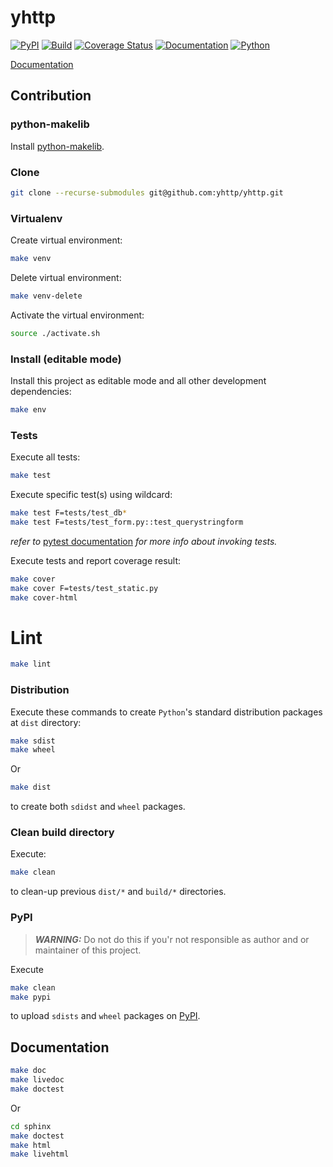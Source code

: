 # yhttp

[![PyPI](http://img.shields.io/pypi/v/yhttp.svg)](https://pypi.python.org/pypi/yhttp)
[![Build](https://github.com/yhttp/yhttp/actions/workflows/build.yml/badge.svg)](https://github.com/yhttp/yhttp/actions/workflows/build.yml)
[![Coverage Status](https://coveralls.io/repos/github/yhttp/yhttp/badge.svg?branch=master)](https://coveralls.io/github/yhttp/yhttp?branch=master)
[![Documentation](https://img.shields.io/badge/Documentation-almost%20done!-blue)](https://yhttp.github.io/yhttp)
[![Python](https://img.shields.io/badge/Python-%3E%3D3.10-blue)](https://python.org)

[Documentation](https://yhttp.github.io/yhttp)

## Contribution

### python-makelib
Install [python-makelib](https://github.com/pylover/python-makelib).

### Clone 
```bash
git clone --recurse-submodules git@github.com:yhttp/yhttp.git
```

### Virtualenv

Create virtual environment:
```bash
make venv
```

Delete virtual environment:
```bash
make venv-delete
```

Activate the virtual environment:
```bash
source ./activate.sh
```


### Install (editable mode)
Install this project as editable mode and all other development dependencies:
```bash
make env
```


### Tests
Execute all tests:
```bash
make test
```

Execute specific test(s) using wildcard:
```bash
make test F=tests/test_db*
make test F=tests/test_form.py::test_querystringform
```

*refer to* [pytest documentation](https://docs.pytest.org/en/7.1.x/how-to/usage.html#how-to-invoke-pytest)
*for more info about invoking tests.*

Execute tests and report coverage result:
```bash
make cover
make cover F=tests/test_static.py
make cover-html
```


# Lint
```bash
make lint
```


### Distribution
Execute these commands to create `Python`'s standard distribution packages
at `dist` directory:
```bash
make sdist
make wheel
```

Or 
```bash
make dist
```
to create both `sdidst` and `wheel` packages.


### Clean build directory
Execute: 
```bash
make clean
```
to clean-up previous `dist/*` and `build/*` directories.


### PyPI

> **_WARNING:_** Do not do this if you'r not responsible as author and 
> or maintainer of this project.

Execute
```bash
make clean
make pypi
```
to upload `sdists` and `wheel` packages on [PyPI](https://pypi.org).


## Documentation

```bash
make doc
make livedoc
make doctest
```

Or 

```bash
cd sphinx
make doctest
make html
make livehtml
```

